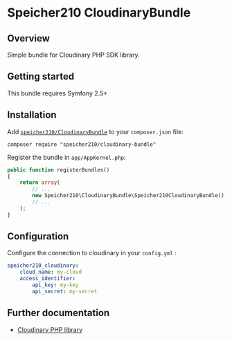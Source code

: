 Speicher210 CloudinaryBundle
==============================

Overview
--------

Simple bundle for Cloudinary PHP SDK library.

Getting started
--------

This bundle requires Symfony 2.5+

Installation
------------

Add [`speicher210/CloudinaryBundle`](https://packagist.org/packages/speicher210/CloudinaryBundle)
to your `composer.json` file:

    composer require "speicher210/cloudinary-bundle"

Register the bundle in `app/AppKernel.php`:

``` php
public function registerBundles()
{
    return array(
        // ...
        new Speicher210\CloudinaryBundle\Speicher210CloudinaryBundle(),
        // ...
    );
}
```

Configuration
-------------

Configure the connection to cloudinary in your `config.yml` :

``` yaml
speicher210_cloudinary:
    cloud_name: my-cloud
    access_identifier:
        api_key: my-key
        api_secret: my-secret
```

Further documentation
---------------------

- [Cloudinary PHP library](https://github.com/cloudinary/cloudinary_php)
